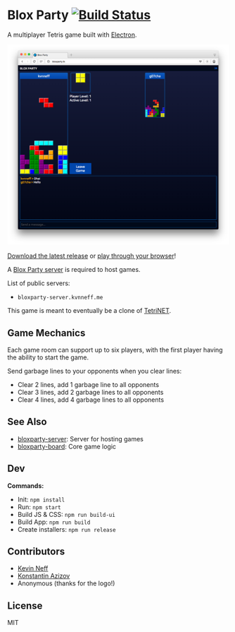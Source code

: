 # Blox Party [![Build Status](https://travis-ci.org/kvnneff/bloxparty.svg?branch=master)](https://travis-ci.org/kvnneff/bloxparty)

A multiplayer Tetris game built with [Electron](http://electron.atom.io/).

![BloxParty](screen_shot.png)

[Download the latest release](https://github.com/kvnneff/bloxparty/releases) or [play through your browser](http://bloxparty.tk/play/)!

A [Blox Party server](https://github.com/kvnneff/bloxparty-server) is required to host games.

List of public servers:

- `bloxparty-server.kvnneff.me`

This game is meant to eventually be a clone of [TetriNET](http://tetrinet.info/).

## Game Mechanics

Each game room can support up to six players, with the first player having the ability to start the game.

Send garbage lines to your opponents when you clear lines:

* Clear 2 lines, add 1 garbage line to all opponents
* Clear 3 lines, add 2 garbage lines to all opponents
* Clear 4 lines, add 4 garbage lines to all opponents

## See Also

* [bloxparty-server](https://github.com/kvnneff/bloxparty-server): Server for hosting games
* [bloxparty-board](https://github.com/kvnneff/bloxparty-board): Core game logic

## Dev

**Commands:**

* Init: `npm install`
* Run: `npm start`
* Build JS & CSS: `npm run build-ui`
* Build App: `npm run build`
* Create installers: `npm run release`

## Contributors

* [Kevin Neff](https://github.com/kvnneff)
* [Konstantin Azizov](https://github.com/G07cha)
* Anonymous (thanks for the logo!)

## License

MIT
